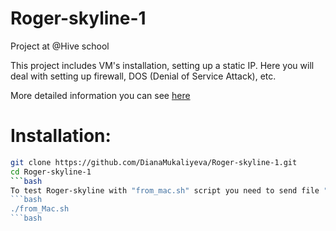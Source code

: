 # Roger-skyline-1
Project at @Hive school

This project includes VM's installation, setting up a static IP. Here you will deal with setting up firewall, DOS (Denial of Service Attack), etc.

More detailed information you can see [here](https://github.com/DianaMukaliyeva/Roger-skyline-1/blob/master/roger-skyline-1.5.en.pdf)

# Installation:

```bash
git clone https://github.com/DianaMukaliyeva/Roger-skyline-1.git
cd Roger-skyline-1
```bash
To test Roger-skyline with "from_mac.sh" script you need to send file "test.sh" to the VM's user and run the lat script on VM
```bash
./from_Mac.sh
```bash
